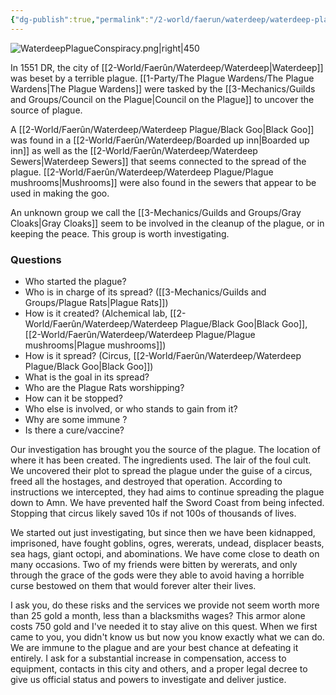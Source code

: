 ```yaml
---
{"dg-publish":true,"permalink":"/2-world/faerun/waterdeep/waterdeep-plague/waterdeep-plague/","created":"2025-02-22T18:12:57.812-05:00","updated":"2025-02-26T23:59:44.612-05:00"}
---
```


![WaterdeepPlagueConspiracy.png|right|450](/img/user/z_Assets/WaterdeepPlagueConspiracy.png)

In 1551 DR, the city of [[2-World/Faerûn/Waterdeep/Waterdeep\|Waterdeep]] was beset by a terrible plague. [[1-Party/The Plague Wardens/The Plague Wardens\|The Plague Wardens]] were tasked by the [[3-Mechanics/Guilds and Groups/Council on the Plague\|Council on the Plague]] to uncover the source of plague.

A [[2-World/Faerûn/Waterdeep/Waterdeep Plague/Black Goo\|Black Goo]] was found in a [[2-World/Faerûn/Waterdeep/Boarded up inn\|Boarded up inn]] as well as the [[2-World/Faerûn/Waterdeep/Waterdeep Sewers\|Waterdeep Sewers]] that seems connected to the spread of the plague. [[2-World/Faerûn/Waterdeep/Waterdeep Plague/Plague mushrooms\|Mushrooms]] were also found in the sewers that appear to be used in making the goo.

An unknown group we call the [[3-Mechanics/Guilds and Groups/Gray Cloaks\|Gray Cloaks]] seem to be involved in the cleanup of the plague, or in keeping the peace. This group is worth investigating.

### Questions
- Who started the plague?
- Who is in charge of its spread? ([[3-Mechanics/Guilds and Groups/Plague Rats\|Plague Rats]])
- How is it created? (Alchemical lab, [[2-World/Faerûn/Waterdeep/Waterdeep Plague/Black Goo\|Black Goo]], [[2-World/Faerûn/Waterdeep/Waterdeep Plague/Plague mushrooms\|Plague mushrooms]])
- How is it spread? (Circus, [[2-World/Faerûn/Waterdeep/Waterdeep Plague/Black Goo\|Black Goo]])
- What is the goal in its spread?
- Who are the Plague Rats worshipping?
- How can it be stopped?
- Who else is involved, or who stands to gain from it?
- Why are some immune ?
- Is there a cure/vaccine?



Our investigation has brought you the source of the plague. The location of where it has been created. The ingredients used. The lair of the foul cult. We uncovered their plot to spread the plague under the guise of a circus, freed all the hostages, and destroyed that operation. According to instructions we intercepted, they had aims to continue spreading the plague down to Amn. We have prevented half the Sword Coast from being infected. Stopping that circus likely saved 10s if not 100s of thousands of lives.

We started out just investigating, but since then we have been kidnapped, imprisoned, have fought goblins, ogres, wererats, undead, displacer beasts, sea hags, giant octopi, and abominations. We have come close to death on many occasions. Two of my friends were bitten by wererats, and only through the grace of the gods were they able to avoid having a horrible curse bestowed on them that would forever alter their lives.

I ask you, do these risks and the services we provide not seem worth more than 25 gold a month, less than a blacksmiths wages? This armor alone costs 750 gold and I've needed it to stay alive on this quest. When we first came to you, you didn't know us but now you know exactly what we can do. We are immune to the plague and are your best chance at defeating it entirely. I ask for a substantial increase in compensation, access to equipment, contacts in this city and others, and a proper legal decree to give us official status and powers to investigate and deliver justice.